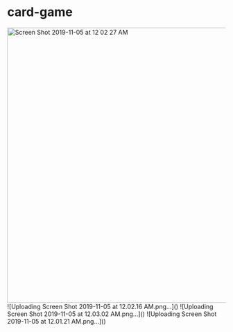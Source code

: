 # card-game

<img width="634" alt="Screen Shot 2019-11-05 at 12 02 27 AM" src="https://user-images.githubusercontent.com/35971760/68157951-bb3fb000-ff5f-11e9-9192-66872d0cef3e.png">
![Uploading Screen Shot 2019-11-05 at 12.02.16 AM.png…]()
![Uploading Screen Shot 2019-11-05 at 12.03.02 AM.png…]()
![Uploading Screen Shot 2019-11-05 at 12.01.21 AM.png…]()
